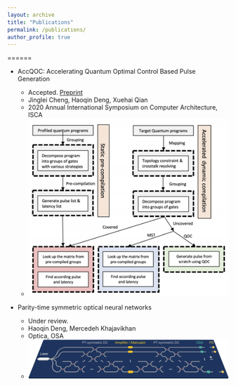```yaml
---
layout: archive
title: "Publications"
permalink: /publications/
author_profile: true
---
```



======
* AccQOC: Accelerating Quantum Optimal Control Based Pulse Generation
  *	Accepted. [Preprint](https://arxiv.org/abs/2003.00376)
  *	Jinglei Cheng, Haoqin Deng, Xuehai Qian
  *	2020 Annual International Symposium on Computer Architecture, ISCA
  * ![img_accqoc](/images/accqoc.png)

* Parity-time symmetric optical neural networks 
  *	Under review.
  *	Haoqin Deng, Mercedeh Khajavikhan
  *	Optica, OSA
  * ![img_ptonn](/images/ptonn.png)